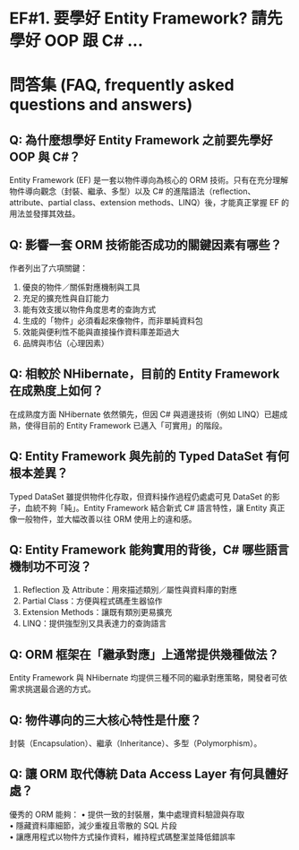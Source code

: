 # EF#1. 要學好 Entity Framework? 請先學好 OOP 跟 C# ...

# 問答集 (FAQ, frequently asked questions and answers)

## Q: 為什麼想學好 Entity Framework 之前要先學好 OOP 與 C#？
Entity Framework (EF) 是一套以物件導向為核心的 ORM 技術。只有在充分理解物件導向觀念（封裝、繼承、多型）以及 C# 的進階語法（reflection、attribute、partial class、extension methods、LINQ）後，才能真正掌握 EF 的用法並發揮其效益。

## Q: 影響一套 ORM 技術能否成功的關鍵因素有哪些？
作者列出了六項關鍵：
1. 優良的物件／關係對應機制與工具  
2. 充足的擴充性與自訂能力  
3. 能有效支援以物件角度思考的查詢方式  
4. 生成的「物件」必須看起來像物件，而非單純資料包  
5. 效能與便利性不能與直接操作資料庫差距過大  
6. 品牌與市佔（心理因素）

## Q: 相較於 NHibernate，目前的 Entity Framework 在成熟度上如何？
在成熟度方面 NHibernate 依然領先，但因 C# 與週邊技術（例如 LINQ）已趨成熟，使得目前的 Entity Framework 已邁入「可實用」的階段。

## Q: Entity Framework 與先前的 Typed DataSet 有何根本差異？
Typed DataSet 雖提供物件化存取，但資料操作過程仍處處可見 DataSet 的影子，血統不夠「純」。Entity Framework 結合新式 C# 語言特性，讓 Entity 真正像一般物件，並大幅改善以往 ORM 使用上的違和感。

## Q: Entity Framework 能夠實用的背後，C# 哪些語言機制功不可沒？
1. Reflection 及 Attribute：用來描述類別／屬性與資料庫的對應  
2. Partial Class：方便與程式碼產生器協作  
3. Extension Methods：讓既有類別更易擴充  
4. LINQ：提供強型別又具表達力的查詢語言

## Q: ORM 框架在「繼承對應」上通常提供幾種做法？
Entity Framework 與 NHibernate 均提供三種不同的繼承對應策略，開發者可依需求挑選最合適的方式。

## Q: 物件導向的三大核心特性是什麼？
封裝（Encapsulation）、繼承（Inheritance）、多型（Polymorphism）。

## Q: 讓 ORM 取代傳統 Data Access Layer 有何具體好處？
優秀的 ORM 能夠：
• 提供一致的封裝層，集中處理資料驗證與存取  
• 隱藏資料庫細節，減少重複且零散的 SQL 片段  
• 讓應用程式以物件方式操作資料，維持程式碼整潔並降低錯誤率